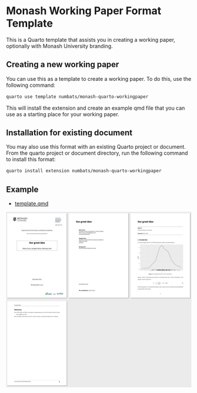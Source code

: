 
<!-- README.md is generated from README.qmd. Please edit that file -->

# Monash Working Paper Format Template

This is a Quarto template that assists you in creating a working paper,
optionally with Monash University branding.

## Creating a new working paper

You can use this as a template to create a working paper. To do this,
use the following command:

``` bash
quarto use template numbats/monash-quarto-workingpaper
```

This will install the extension and create an example qmd file that you
can use as a starting place for your working paper.

## Installation for existing document

You may also use this format with an existing Quarto project or
document. From the quarto project or document directory, run the
following command to install this format:

``` bash
quarto install extension numbats/monash-quarto-workingpaper
```

## Example

- [template.qmd](template.qmd)

<div>

[![](examples/template.png)](examples/template.pdf)

</div>
